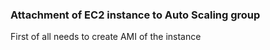### Attachment of EC2 instance to Auto Scaling group

First of all needs to create AMI of the instance

